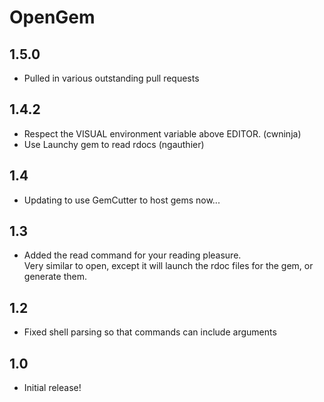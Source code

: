 OpenGem
========
1.5.0
---
* Pulled in various outstanding pull requests

1.4.2
---
* Respect the VISUAL environment variable above EDITOR. (cwninja)
* Use Launchy gem to read rdocs (ngauthier)

1.4
---
* Updating to use GemCutter to host gems now...

1.3
----
* Added the read command for your reading pleasure.  
  Very similar to open, except it will launch the rdoc files for the gem, or generate them.
  
1.2
----
* Fixed shell parsing so that commands can include arguments

1.0
----
* Initial release!
